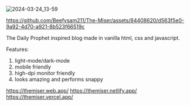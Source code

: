 ![2024-03-24_13-59](https://github.com/Beefysam211/The-Miser/assets/84408620/fb6c4fb9-f0a1-47d0-aa7c-ad97135e9ed4)


https://github.com/Beefysam211/The-Miser/assets/84408620/d563f5e0-9a92-4d70-a921-8b523f66519c


The Daily Prophet inspired blog made in vanilla html, css and javascript.

Features:
1. light-mode/dark-mode
2. mobile friendly
3. high-dpi monitor friendly
4. looks amazing and performs snappy

https://themiser.web.app/
https://themiser.netlify.app/
https://themiser.vercel.app/
